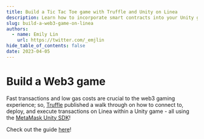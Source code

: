 ```yaml
---
title: Build a Tic Tac Toe game with Truffle and Unity on Linea
description: Learn how to incorporate smart contracts into your Unity game using Truffle and the MetaMask Unity SDK
slug: build-a-web3-game-on-linea
authors:
  - name: Emily Lin
    url: https://twitter.com/_emjlin
hide_table_of_contents: false
date: 2023-04-05
---
```


# Build a Web3 game

Fast transactions and low gas costs are crucial to the web3 gaming experience; so, [Truffle](https://trufflesuite.com/) published a walk through on how to connect to, deploy, and execute transactions on Linea within a Unity game - all using the [MetaMask Unity SDK](https://c0f4f41c-2f55-4863-921b-sdk-docs.github.io/guide/metamask-sdk-unity.html)!

Check out the guide [here](https://trufflesuite.com/guides/building-a-tic-tac-toe-game-with-truffle-and-unity/)!
